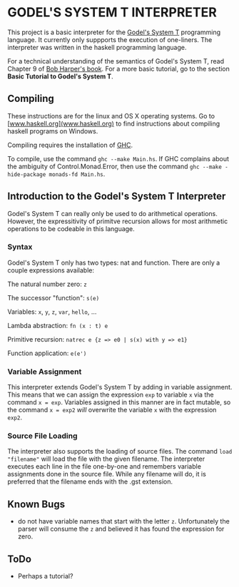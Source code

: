 # GODEL'S SYSTEM T INTERPRETER

This project is a basic interpreter for the
[Godel's System T](http://en.wikipedia.org/wiki/Dialectica_interpretation) programming language.
It currently only suppports the execution of one-liners. The interpreter was written in the
haskell programming language.

For a technical understanding of the semantics of Godel's System T, read Chapter 9 of 
[Bob Harper's book](www.cs.cmu.edu/~rwh/plbook/book.pdf). For a more basic tutorial, go to the
section **Basic Tutorial to Godel's System T**.

## Compiling

These instructions are for the linux and OS X operating systems. Go to [www.haskell.org](www.haskell.org)
to find instructions about compiling haskell programs on Windows.

Compiling requires the installation of [GHC](www.haskell.org/ghc/).

To compile, use the command `ghc --make Main.hs`. If GHC complains about the ambiguity
of Control.Monad.Error, then use the command `ghc --make -hide-package monads-fd Main.hs`.

## Introduction to the Godel's System T Interpreter

Godel's System T can really only be used to do arithmetical operations. However, the expressitivity
of primitve recursion allows for most arithmetic operations to be codeable in this language.

### Syntax

Godel's System T only has two types: nat and function. There are only a couple expressions available:

The natural number zero: `z`

The successor "function": `s(e)`

Variables: `x`, `y`, `z`, `var`, `hello`, ...

Lambda abstraction: `fn (x : t) e`

Primitive recursion: `natrec e {z => e0 | s(x) with y => e1}`

Function application: `e(e')`

### Variable Assignment

This interpreter extends Godel's System T by adding in variable assignment.
This means that we can assign the expression `exp` to variable `x` via the command `x = exp`.
Variables assigned in this manner are in fact mutable, so the command `x = exp2` _will_ overwrite
the variable `x` with the expression `exp2`.

### Source File Loading

The interpreter also supports the loading of source files. The command `load "filename"` will
load the file with the given filename. The interpreter executes each line in the file one-by-one and
remembers variable assignments done in the source file. While any filename will do, it is preferred
that the filename ends with the .gst extension.

## Known Bugs

- do not have variable names that start with the letter `z`. Unfortunately the parser will consume
  the `z` and believed it has found the expression for zero.

## ToDo

- Perhaps a tutorial?
